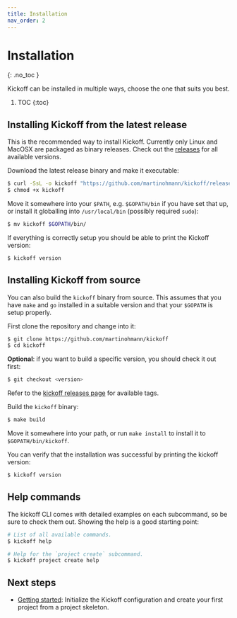 ```yaml
---
title: Installation
nav_order: 2
---
```


# Installation
{: .no_toc }

Kickoff can be installed in multiple ways, choose the one that suits you best.

1. TOC
{:toc}


## Installing Kickoff from the latest release

This is the recommended way to install Kickoff. Currently only Linux and MacOSX
are packaged as binary releases. Check out the
[releases](https://github.com/martinohmann/kickoff/releases) for all available
versions.

Download the latest release binary and make it executable:

```bash
$ curl -SsL -o kickoff "https://github.com/martinohmann/kickoff/releases/latest/download/kickoff_$(uname -s)_$(uname -m)"
$ chmod +x kickoff
```

Move it somewhere into your `$PATH`, e.g. `$GOPATH/bin` if you have set that
up, or install it globalling into `/usr/local/bin` (possibly required `sudo`):

```bash
$ mv kickoff $GOPATH/bin/
```

If everything is correctly setup you should be able to print the Kickoff version:

```bash
$ kickoff version
```

## Installing Kickoff from source

You can also build the `kickoff` binary from source. This assumes that you have
`make` and `go` installed in a suitable version and that your `$GOPATH` is
setup properly.

First clone the repository and change into it:

```bash
$ git clone https://github.com/martinohmann/kickoff
$ cd kickoff
```

**Optional**: if you want to build a specific version, you should check it out first:

```bash
$ git checkout <version>
```

Refer to the [kickoff releases
page](https://github.com/martinohmann/kickoff/releases) for available tags.

Build the `kickoff` binary:

```bash
$ make build
```

Move it somewhere into your path, or run `make install` to install it to
`$GOPATH/bin/kickoff`.

You can verify that the installation was successful by printing the kickoff
version:

```bash
$ kickoff version
```

## Help commands

The kickoff CLI comes with detailed examples on each subcommand, so be sure to
check them out. Showing the help is a good starting point:


```bash
# List of all available commands.
$ kickoff help

# Help for the `project create` subcommand.
$ kickoff project create help
```

## Next steps

* [Getting started](getting-started): Initialize the Kickoff configuration and
  create your first project from a project skeleton.
